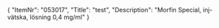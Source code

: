 {
  "ItemNr": "053017",
  "Title": "test",
  "Description": "Morfin Special, inj-vätska, lösning 0,4 mg/ml"
}